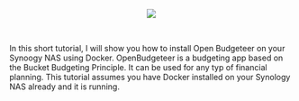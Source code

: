<p align="center">
<img src="https://imgur.com/KYWdZgN.png alt="Open Budgeteer"/>
</p>
<br />

In this short tutorial, I will show you how to install Open Budgeteer on your Synoogy NAS using Docker. OpenBudgeteer is a budgeting app based on the Bucket Budgeting Principle. It can be used for any typ of financial planning. This tutorial assumes you have Docker installed on your Synology NAS already and it is running.


